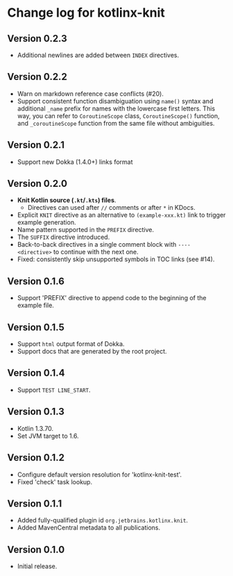 # Change log for kotlinx-knit

## Version 0.2.3

* Additional newlines are added between `INDEX` directives.

## Version 0.2.2

* Warn on markdown reference case conflicts (#20).
* Support consistent function disambiguation using `name()` syntax and additional `_name` prefix for names with 
  the lowercase first letters. This way, you can refer to `CoroutineScope` class, `CoroutineScope()` function,
  and `_coroutineScope` function from the same file without ambiguities. 

## Version 0.2.1

* Support new Dokka (1.4.0+) links format  

## Version 0.2.0

* **Knit Kotlin source (`.kt`/`.kts`) files**.
  * Directives can used after `//` comments or after `*` in KDocs.
* Explicit `KNIT` directive as an alternative to `(example-xxx.kt)` link to trigger example generation.
* Name pattern supported in the `PREFIX` directive. 
* The `SUFFIX` directive introduced.
* Back-to-back directives in a single comment block with `---- <directive>` to continue with the next one.
* Fixed: consistently skip unsupported symbols in TOC links (see #14).

## Version 0.1.6

* Support 'PREFIX' directive to append code to the beginning of the example file.

## Version 0.1.5

* Support `html` output format of Dokka.
* Support docs that are generated by the root project.

## Version 0.1.4

* Support `TEST LINE_START`.

## Version 0.1.3

* Kotlin 1.3.70.
* Set JVM target to 1.6.

## Version 0.1.2

* Configure default version resolution for 'kotlinx-knit-test'.
* Fixed 'check' task lookup.

## Version 0.1.1

* Added fully-qualified plugin id `org.jetbrains.kotlinx.knit`.
* Added MavenCentral metadata to all publications.

## Version 0.1.0

* Initial release.

